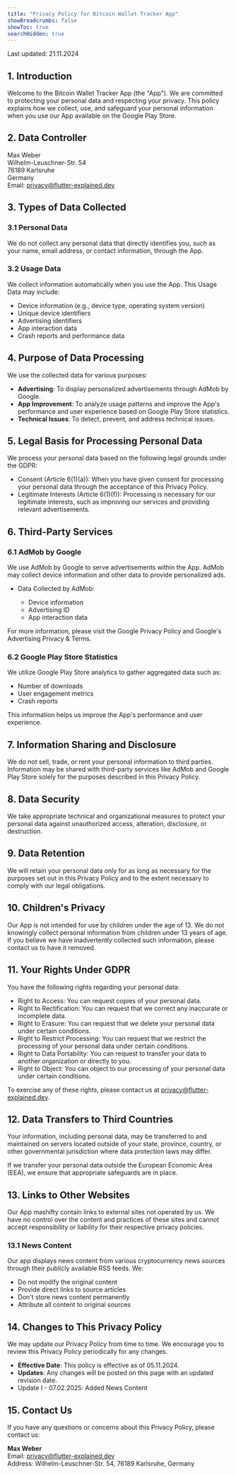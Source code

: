```yaml
---
title: "Privacy Policy for Bitcoin Wallet Tracker App"
showBreadcrumbs: false
showToc: true
searchHidden: true
---
```


Last updated: 21.11.2024

## 1. Introduction

Welcome to the Bitcoin Wallet Tracker App (the "App"). We are committed to protecting your personal data and respecting your privacy. This policy explains how we collect, use, and safeguard your personal information when you use our App available on the Google Play Store.

## 2. Data Controller

Max Weber\
Wilhelm-Leuschner-Str. 54\
76189 Karlsruhe\
Germany\
Email: [privacy@flutter-explained.dev](mailto:privacy@flutter-explained.dev)

## 3. Types of Data Collected

### 3.1 Personal Data

We do not collect any personal data that directly identifies you, such as your name, email address, or contact information, through the App.

### 3.2 Usage Data

We collect information automatically when you use the App. This Usage Data may include:

- Device information (e.g., device type, operating system version)
- Unique device identifiers
- Advertising identifiers
- App interaction data
- Crash reports and performance data

## 4. Purpose of Data Processing

We use the collected data for various purposes:

- **Advertising**: To display personalized advertisements through AdMob by Google.
- **App Improvement**: To analyze usage patterns and improve the App's performance and user experience based on Google Play Store statistics.
- **Technical Issues**: To detect, prevent, and address technical issues.

## 5. Legal Basis for Processing Personal Data

We process your personal data based on the following legal grounds under the GDPR:

- Consent (Article 6(1)(a)): When you have given consent for processing your personal data through the acceptance of this Privacy Policy.
- Legitimate Interests (Article 6(1)(f)): Processing is necessary for our legitimate interests, such as improving our services and providing relevant advertisements.

## 6. Third-Party Services

### 6.1 AdMob by Google

We use AdMob by Google to serve advertisements within the App. AdMob may collect device information and other data to provide personalized ads.

- Data Collected by AdMob:

  - Device information
  - Advertising ID
  - App interaction data

For more information, please visit the Google Privacy Policy and Google's Advertising Privacy & Terms.

### 6.2 Google Play Store Statistics

We utilize Google Play Store analytics to gather aggregated data such as:

- Number of downloads
- User engagement metrics
- Crash reports

This information helps us improve the App's performance and user experience.

## 7. Information Sharing and Disclosure

We do not sell, trade, or rent your personal information to third parties. Information may be shared with third-party services like AdMob and Google Play Store solely for the purposes described in this Privacy Policy.

## 8. Data Security

We take appropriate technical and organizational measures to protect your personal data against unauthorized access, alteration, disclosure, or destruction.

## 9. Data Retention

We will retain your personal data only for as long as necessary for the purposes set out in this Privacy Policy and to the extent necessary to comply with our legal obligations.

## 10. Children's Privacy

Our App is not intended for use by children under the age of 13. We do not knowingly collect personal information from children under 13 years of age. If you believe we have inadvertently collected such information, please contact us to have it removed.

## 11. Your Rights Under GDPR

You have the following rights regarding your personal data:

- Right to Access: You can request copies of your personal data.
- Right to Rectification: You can request that we correct any inaccurate or incomplete data.
- Right to Erasure: You can request that we delete your personal data under certain conditions.
- Right to Restrict Processing: You can request that we restrict the processing of your personal data under certain conditions.
- Right to Data Portability: You can request to transfer your data to another organization or directly to you.
- Right to Object: You can object to our processing of your personal data under certain conditions.

To exercise any of these rights, please contact us at [privacy@flutter-explained.dev](mailto:shiftprivacy@flutter-explained.dev).

## 12. Data Transfers to Third Countries

Your information, including personal data, may be transferred to and maintained on servers located outside of your state, province, country, or other governmental jurisdiction where data protection laws may differ.

If we transfer your personal data outside the European Economic Area (EEA), we ensure that appropriate safeguards are in place.

## 13. Links to Other Websites

Our App mashifty contain links to external sites not operated by us. We have no control over the content and practices of these sites and cannot accept responsibility or liability for their respective privacy policies.

### 13.1 News Content
Our app displays news content from various cryptocurrency news sources through their publicly available RSS feeds. We:
- Do not modify the original content
- Provide direct links to source articles
- Don't store news content permanently
- Attribute all content to original sources

## 14. Changes to This Privacy Policy

We may update our Privacy Policy from time to time. We encourage you to review this Privacy Policy periodically for any changes.

- **Effective Date**: This policy is effective as of 05.11.2024.
- **Updates**: Any changes will be posted on this page with an updated revision date.
- Update I - 07.02.2025: Added News Content 

## 15. Contact Us

If you have any questions or concerns about this Privacy Policy, please contact us:

**Max Weber**\
Email: [privacy@flutter-explained.dev](mailto:privacy@flutter-explained.dev)\
Address: Wilhelm-Leuschner-Str. 54, 76189 Karlsruhe, Germany
